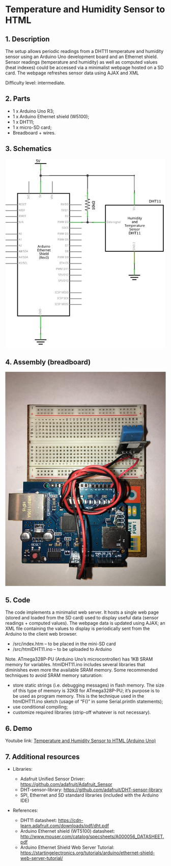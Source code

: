# Temperature and Humidity Sensor to HTML

## 1. Description

The setup allows periodic readings from a DHT11 temperature and humidity sensor using an Arduino Uno development board and an Ethernet shield. Sensor readings (temperature and humidity) as well as computed values (heat indexes) could be accessed via a minimalist webpage hosted on a SD card. The webpage refreshes sensor data using AJAX and XML

Difficulty level: intermediate.

## 2. Parts

* 1 x Arduino Uno R3;
* 1 x Arduino Ethernet shield (W5100);
* 1 x DHT11;
* 1 x micro-SD card;
* Breadboard + wires.

## 3. Schematics

![Temperature and Humidity Sensor to HTML schem!](/res/schem.jpg "Temperature and Humidity Sensor to HTML schem")

## 4. Assembly (breadboard)

![Temperature and Humidity Sensor to HTML bboard!](/res/bboard.jpg "Temperature and Humidity Sensor to HTML bboard")

## 5. Code

The code implements a minimalist web server. It hosts a single web page (stored and loaded from the SD card) used to display useful data (sensor readings + computed values). The webpage data is updated using AJAX; an XML file containing the values to display is periodically sent from the Arduino to the client web browser.

* /src/index.htm – to be placed in the mini-SD card
* /src/htmlDHT11.ino – to be uploaded to Arduino

Note. ATmega328P-PU (Arduino Uno’s microcontroller) has 1KB SRAM memory for variables. htmlDHT11.ino includes several libraries that diminishes even more the available SRAM memory. Some recommended techniques to avoid SRAM memory saturation:
* store static strings (i.e. debugging messages) in flash memory. The size of this type of memory is 32KB for ATmega328P-PU; it’s purpose is to be used as program memory. This is the technique used in the htmlDHT11.ino sketch (usage of “F()” in some Serial.println statements);
* use conditional compiling;
* customize required libraries (strip-off whatever is not necessary).

## 6. Demo

Youtube link:  [Temperature and Humidity Sensor to HTML (Arduino Uno)](https://www.youtube.com/watch?v=GDF9GhkeBVM&t=7s)

## 7. Additional resources

* Libraries:
    * Adafruit Unified Sensor Driver:
    https://github.com/adafruit/Adafruit_Sensor
    * DHT-sensor-library:
    https://github.com/adafruit/DHT-sensor-library
    * SPI, Ethernet and SD standard libraries (included with the Arduino IDE)

* References:
    * DHT11 datasheet: https://cdn-learn.adafruit.com/downloads/pdf/dht.pdf
    * Arduino Ethernet shield (WT5100) datasheet:
    http://www.mouser.com/catalog/specsheets/A000056_DATASHEET.pdf
    * Arduino Ethernet Shield Web Server Tutorial:
    https://startingelectronics.org/tutorials/arduino/ethernet-shield-web-server-tutorial/